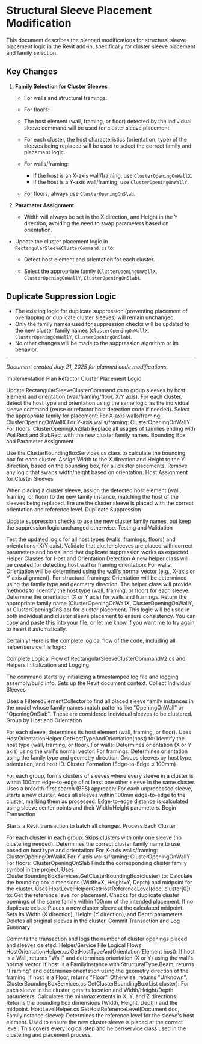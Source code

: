# Structural Sleeve Placement Modification

This document describes the planned modifications for structural sleeve placement logic in the Revit add-in, specifically for cluster sleeve placement and family selection.




## Key Changes

1. **Family Selection for Cluster Sleeves**
   - For walls and structural framings:


   - For floors:


   - The host element (wall, framing, or floor) detected by the individual sleeve command will be used for cluster sleeve placement.

   - For each cluster, the host characteristics (orientation, type) of the sleeves being replaced will be used to select the correct family and placement logic.
   - For walls/framing:
     - If the host is an X-axis wall/framing, use `ClusterOpeningOnWallX`.
     - If the host is a Y-axis wall/framing, use `ClusterOpeningOnWallY`.
   - For floors, always use `ClusterOpeningOnSlab`.


3. **Parameter Assignment**

   - Width will always be set in the X direction, and Height in the Y direction, avoiding the need to swap parameters based on orientation.

- Update the cluster placement logic in `RectangularSleeveClusterCommand.cs` to:
  - Detect host element and orientation for each cluster.

  - Select the appropriate family (`ClusterOpeningOnWallX`, `ClusterOpeningOnWallY`, `ClusterOpeningOnSlab`).


## Duplicate Suppression Logic

- The existing logic for duplicate suppression (preventing placement of overlapping or duplicate cluster sleeves) will remain unchanged.
- Only the family names used for suppression checks will be updated to the new cluster family names (`ClusterOpeningOnWallX`, `ClusterOpeningOnWallY`, `ClusterOpeningOnSlab`).
- No other changes will be made to the suppression algorithm or its behavior.

---

*Document created July 21, 2025 for planned code modifications.*

Implementation Plan
Refactor Cluster Placement Logic

Update RectangularSleeveClusterCommand.cs to group sleeves by host element and orientation (wall/framing/floor, X/Y axis).
For each cluster, detect the host type and orientation using the same logic as the individual sleeve command (reuse or refactor host detection code if needed).
Select the appropriate family for placement:
For X-axis walls/framing: ClusterOpeningOnWallX
For Y-axis walls/framing: ClusterOpeningOnWallY
For floors: ClusterOpeningOnSlab
Replace all usages of families ending with WallRect and SlabRect with the new cluster family names.
Bounding Box and Parameter Assignment

Use the ClusterBoundingBoxServices.cs class to calculate the bounding box for each cluster.
Assign Width to the X direction and Height to the Y direction, based on the bounding box, for all cluster placements.
Remove any logic that swaps width/height based on orientation.
Host Assignment for Cluster Sleeves

When placing a cluster sleeve, assign the detected host element (wall, framing, or floor) to the new family instance, matching the host of the sleeves being replaced.
Ensure the cluster sleeve is placed with the correct orientation and reference level.
Duplicate Suppression

Update suppression checks to use the new cluster family names, but keep the suppression logic unchanged otherwise.
Testing and Validation

Test the updated logic for all host types (walls, framings, floors) and orientations (X/Y axis).
Validate that cluster sleeves are placed with correct parameters and hosts, and that duplicate suppression works as expected.
Helper Classes for Host and Orientation Detection
A new helper class will be created for detecting host wall or framing orientation:
For walls: Orientation will be determined using the wall's normal vector (e.g., X-axis or Y-axis alignment).
For structural framings: Orientation will be determined using the family type and geometry direction.
The helper class will provide methods to:
Identify the host type (wall, framing, or floor) for each sleeve.
Determine the orientation (X or Y axis) for walls and framings.
Return the appropriate family name (ClusterOpeningOnWallX, ClusterOpeningOnWallY, or ClusterOpeningOnSlab) for cluster placement.
This logic will be used in both individual and cluster sleeve placement to ensure consistency.
You can copy and paste this into your file, or let me know if you want me to try again to insert it automatically.

Certainly! Here is the complete logical flow of the code, including all helper/service file logic:

Complete Logical Flow of RectangularSleeveClusterCommandV2.cs and Helpers
Initialization and Logging

The command starts by initializing a timestamped log file and logging assembly/build info.
Sets up the Revit document context.
Collect Individual Sleeves

Uses a FilteredElementCollector to find all placed sleeve family instances in the model whose family names match patterns like "OpeningOnWall" or "OpeningOnSlab".
These are considered individual sleeves to be clustered.
Group by Host and Orientation

For each sleeve, determines its host element (wall, framing, or floor).
Uses HostOrientationHelper.GetHostTypeAndOrientation(host) to:
Identify the host type (wall, framing, or floor).
For walls: Determines orientation (X or Y axis) using the wall's normal vector.
For framings: Determines orientation using the family type and geometry direction.
Groups sleeves by host type, orientation, and host ID.
Cluster Formation (Edge-to-Edge ≤ 100mm)

For each group, forms clusters of sleeves where every sleeve in a cluster is within 100mm edge-to-edge of at least one other sleeve in the same cluster.
Uses a breadth-first search (BFS) approach:
For each unprocessed sleeve, starts a new cluster.
Adds all sleeves within 100mm edge-to-edge to the cluster, marking them as processed.
Edge-to-edge distance is calculated using sleeve center points and their Width/Height parameters.
Begin Transaction

Starts a Revit transaction to batch all changes.
Process Each Cluster

For each cluster in each group:
Skips clusters with only one sleeve (no clustering needed).
Determines the correct cluster family name to use based on host type and orientation:
For X-axis walls/framing: ClusterOpeningOnWallX
For Y-axis walls/framing: ClusterOpeningOnWallY
For floors: ClusterOpeningOnSlab
Finds the corresponding cluster family symbol in the project.
Uses ClusterBoundingBoxServices.GetClusterBoundingBox(cluster) to:
Calculate the bounding box dimensions (Width=X, Height=Y, Depth) and midpoint for the cluster.
Uses HostLevelHelper.GetHostReferenceLevel(doc, cluster[0]) to:
Get the reference level for placement.
Checks for duplicate cluster openings of the same family within 100mm of the intended placement.
If no duplicate exists:
Places a new cluster sleeve at the calculated midpoint.
Sets its Width (X direction), Height (Y direction), and Depth parameters.
Deletes all original sleeves in the cluster.
Commit Transaction and Log Summary

Commits the transaction and logs the number of cluster openings placed and sleeves deleted.
Helper/Service File Logical Flows
HostOrientationHelper.cs
GetHostTypeAndOrientation(Element host):
If host is a Wall, returns "Wall" and determines orientation (X or Y) using the wall's normal vector.
If host is a FamilyInstance with StructuralType.Beam, returns "Framing" and determines orientation using the geometry direction of the framing.
If host is a Floor, returns "Floor".
Otherwise, returns "Unknown".
ClusterBoundingBoxServices.cs
GetClusterBoundingBox(List<FamilyInstance> cluster):
For each sleeve in the cluster, gets its location and Width/Height/Depth parameters.
Calculates the min/max extents in X, Y, and Z directions.
Returns the bounding box dimensions (Width, Height, Depth) and the midpoint.
HostLevelHelper.cs
GetHostReferenceLevel(Document doc, FamilyInstance sleeve):
Determines the reference level for the sleeve's host element.
Used to ensure the new cluster sleeve is placed at the correct level.
This covers every logical step and helper/service class used in the clustering and placement process.